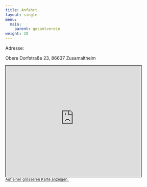 ```yaml
---
title: Anfahrt
layout: single
menu:
  main:
    parent: gesamtverein
weight: 20
---
```


Adresse:

Obere Dorfstraße 23, 86637 Zusamaltheim

<iframe width="425" height="350" frameborder="0" scrolling="no" marginheight="0" marginwidth="0" src="https://www.openstreetmap.org/export/embed.html?bbox=10.611323043209117%2C48.52625240585521%2C10.646384879451789%2C48.5394668358552&amp;layer=mapnik&amp;marker=48.53286005195491%2C10.628853961330492" style="border: 1px solid black"></iframe><br/><small><a href="https://www.openstreetmap.org/?mlat=48.5329&amp;mlon=10.6289#map=15/48.5329/10.6289">Auf einer grösseren Karte anzeigen.</a></small>
